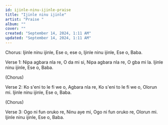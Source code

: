 ```yaml
---
id: ijinle-ninu-ijinle-praise
title: "Ijinle ninu ijinle"
artist: "Praise "
album: ""
cover: ""
created: "September 14, 2024, 1:11 AM"
updated: "September 14, 2024, 1:11 AM"
---
```


Chorus: Ijinle ninu ijinle,
Ese o, ese o,
Ijinle ninu ijinle,
Ese o, Baba.

Verse 1: Nipa agbara nla re,
O da mi si,
Nipa agbara nla re,
O gba mi la.
Ijinle ninu ijinle,
Ese o, Baba.

(Chorus)

Verse 2:
Ko s'eni to le fi we o,
Agbara nla re,
Ko s'eni to le fi we o,
Olorun mi.
Ijinle ninu ijinle,
Ese o, Baba.

(Chorus)

Verse 3:
Ogo ni fun oruko re,
Ninu aye mi,
Ogo ni fun oruko re,
Olorun mi.
Ijinle ninu ijinle,
Ese o, Baba.